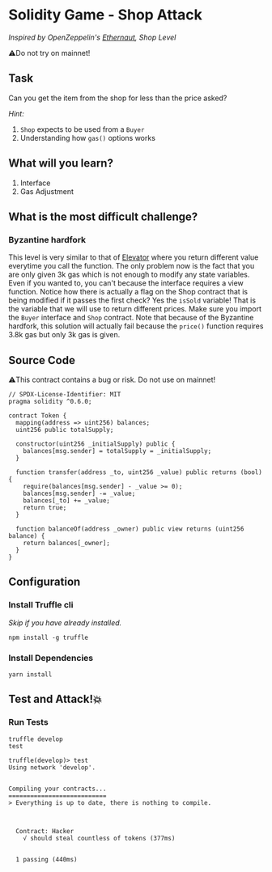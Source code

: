 # Solidity Game - Shop Attack

_Inspired by OpenZeppelin's [Ethernaut](https://ethernaut.openzeppelin.com), Shop Level_

⚠️Do not try on mainnet!

## Task

Сan you get the item from the shop for less than the price asked?

_Hint:_

1. `Shop` expects to be used from a `Buyer`
2. Understanding how `gas()` options works

## What will you learn?

1. Interface
2. Gas Adjustment

## What is the most difficult challenge?

### Byzantine hardfork

This level is very similar to that of [Elevator](https://github.com/maAPPsDEV/elevator-attack) where you return different value everytime you call the function. The only problem now is the fact that you are only given 3k gas which is not enough to modify any state variables. Even if you wanted to, you can't because the interface requires a view function. Notice how there is actually a flag on the Shop contract that is being modified if it passes the first check? Yes the `isSold` variable! That is the variable that we will use to return different prices. Make sure you import the `Buyer` interface and `Shop` contract. Note that because of the Byzantine hardfork, this solution will actually fail because the `price()` function requires 3.8k gas but only 3k gas is given.

## Source Code

⚠️This contract contains a bug or risk. Do not use on mainnet!

```solidity
// SPDX-License-Identifier: MIT
pragma solidity ^0.6.0;

contract Token {
  mapping(address => uint256) balances;
  uint256 public totalSupply;

  constructor(uint256 _initialSupply) public {
    balances[msg.sender] = totalSupply = _initialSupply;
  }

  function transfer(address _to, uint256 _value) public returns (bool) {
    require(balances[msg.sender] - _value >= 0);
    balances[msg.sender] -= _value;
    balances[_to] += _value;
    return true;
  }

  function balanceOf(address _owner) public view returns (uint256 balance) {
    return balances[_owner];
  }
}

```

## Configuration

### Install Truffle cli

_Skip if you have already installed._

```
npm install -g truffle
```

### Install Dependencies

```
yarn install
```

## Test and Attack!💥

### Run Tests

```
truffle develop
test
```

```
truffle(develop)> test
Using network 'develop'.


Compiling your contracts...
===========================
> Everything is up to date, there is nothing to compile.



  Contract: Hacker
    √ should steal countless of tokens (377ms)


  1 passing (440ms)

```
